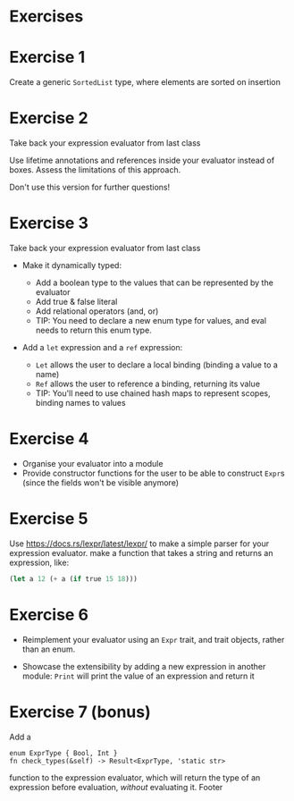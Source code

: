 Exercises
=========

# Exercise 1

Create a generic `SortedList` type, where elements are sorted on insertion

# Exercise 2

Take back your expression evaluator from last class

Use lifetime annotations and references inside your evaluator instead of boxes.
Assess the limitations of this approach.

Don't use this version for further questions!

# Exercise 3

Take back your expression evaluator from last class

* Make it dynamically typed:
    - Add a boolean type to the values that can be represented by the evaluator
    - Add true & false literal
    - Add relational operators (and, or)
    - TIP: You need to declare a new enum type for values, and eval needs to
      return this enum type.

* Add a `let` expression and a `ref` expression:
    - `Let` allows the user to declare a local binding (binding a value to a name)
    - `Ref` allows the user to reference a binding, returning its value
    - TIP: You'll need to use chained hash maps to represent scopes, binding
      names to values

# Exercise 4

* Organise your evaluator into a module
* Provide constructor functions for the user to be able to construct `Expr`s
  (since the fields won't be visible anymore)

# Exercise 5

Use https://docs.rs/lexpr/latest/lexpr/ to make a simple parser for your
expression evaluator. make a function that takes a string and returns an
expression, like:

```lisp
(let a 12 (+ a (if true 15 18)))
```

# Exercise 6

* Reimplement your evaluator using an `Expr` trait, and trait objects, rather
than an enum.

* Showcase the extensibility by adding a new expression in another module:
  `Print` will print the value of an expression and return it


# Exercise 7 (bonus)

Add a

```
enum ExprType { Bool, Int }
fn check_types(&self) -> Result<ExprType, 'static str>
```

function to the expression evaluator, which will return the type of an expression before evaluation, *without* evaluating it.
Footer
